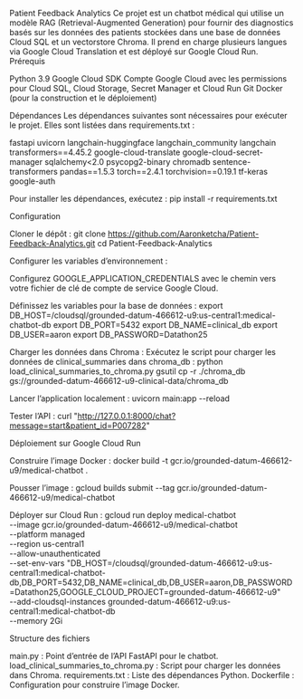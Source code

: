 Patient Feedback Analytics
Ce projet est un chatbot médical qui utilise un modèle RAG (Retrieval-Augmented Generation) pour fournir des diagnostics basés sur les données des patients stockées dans une base de données Cloud SQL et un vectorstore Chroma. Il prend en charge plusieurs langues via Google Cloud Translation et est déployé sur Google Cloud Run.
Prérequis

Python 3.9
Google Cloud SDK
Compte Google Cloud avec les permissions pour Cloud SQL, Cloud Storage, Secret Manager et Cloud Run
Git
Docker (pour la construction et le déploiement)

Dépendances
Les dépendances suivantes sont nécessaires pour exécuter le projet. Elles sont listées dans requirements.txt :

fastapi
uvicorn
langchain-huggingface
langchain_community
langchain
transformers==4.45.2
google-cloud-translate
google-cloud-secret-manager
sqlalchemy<2.0
psycopg2-binary
chromadb
sentence-transformers
pandas==1.5.3
torch==2.4.1
torchvision==0.19.1
tf-keras
google-auth

Pour installer les dépendances, exécutez :
pip install -r requirements.txt

Configuration

Cloner le dépôt :
git clone https://github.com/Aaronketcha/Patient-Feedback-Analytics.git
cd Patient-Feedback-Analytics


Configurer les variables d’environnement :

Configurez GOOGLE_APPLICATION_CREDENTIALS avec le chemin vers votre fichier de clé de compte de service Google Cloud.

Définissez les variables pour la base de données :
export DB_HOST=/cloudsql/grounded-datum-466612-u9:us-central1:medical-chatbot-db
export DB_PORT=5432
export DB_NAME=clinical_db
export DB_USER=aaron
export DB_PASSWORD=Datathon25




Charger les données dans Chroma : Exécutez le script pour charger les données de clinical_summaries dans chroma_db :
python load_clinical_summaries_to_chroma.py
gsutil cp -r ./chroma_db gs://grounded-datum-466612-u9-clinical-data/chroma_db


Lancer l’application localement :
uvicorn main:app --reload


Tester l’API :
curl "http://127.0.0.1:8000/chat?message=start&patient_id=P007282"



Déploiement sur Google Cloud Run

Construire l’image Docker :
docker build -t gcr.io/grounded-datum-466612-u9/medical-chatbot .


Pousser l’image :
gcloud builds submit --tag gcr.io/grounded-datum-466612-u9/medical-chatbot


Déployer sur Cloud Run :
gcloud run deploy medical-chatbot \
  --image gcr.io/grounded-datum-466612-u9/medical-chatbot \
  --platform managed \
  --region us-central1 \
  --allow-unauthenticated \
  --set-env-vars "DB_HOST=/cloudsql/grounded-datum-466612-u9:us-central1:medical-chatbot-db,DB_PORT=5432,DB_NAME=clinical_db,DB_USER=aaron,DB_PASSWORD=Datathon25,GOOGLE_CLOUD_PROJECT=grounded-datum-466612-u9" \
  --add-cloudsql-instances grounded-datum-466612-u9:us-central1:medical-chatbot-db \
  --memory 2Gi



Structure des fichiers

main.py : Point d’entrée de l’API FastAPI pour le chatbot.
load_clinical_summaries_to_chroma.py : Script pour charger les données dans Chroma.
requirements.txt : Liste des dépendances Python.
Dockerfile : Configuration pour construire l’image Docker.
